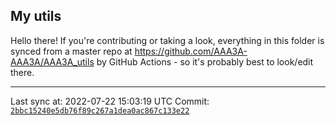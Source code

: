 ## My utils

Hello there! If you're contributing or taking a look, everything in this folder
is synced from a master repo at https://github.com/AAA3A-AAA3A/AAA3A_utils by GitHub Actions -
so it's probably best to look/edit there.

---

Last sync at: 2022-07-22 15:03:19 UTC
Commit: [`2bbc15240e5db76f89c267a1dea0ac867c133e22`](https://github.com/AAA3A-AAA3A/AAA3A_utils/commit/2bbc15240e5db76f89c267a1dea0ac867c133e22)
